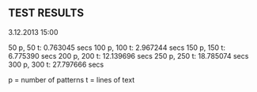 TEST RESULTS 
------------------------------
3.12.2013 15:00

50  p, 50  t: 0.763045 secs
100 p, 100 t: 2.967244 secs
150 p, 150 t: 6.775390 secs
200 p, 200 t: 12.139696 secs
250 p, 250 t: 18.785074 secs
300 p, 300 t: 27.797666 secs

p = number of patterns
t = lines of text